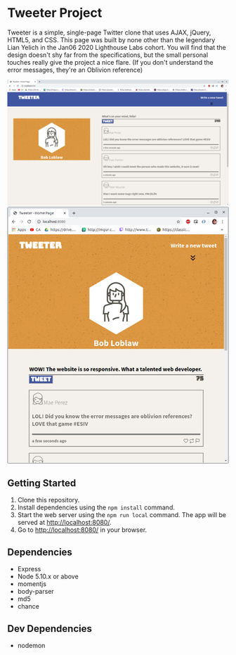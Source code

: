 # Tweeter Project

Tweeter is a simple, single-page Twitter clone that uses AJAX, jQuery, HTML5, and CSS. This page was built by none other than the legendary Lian Yelich in the Jan06 2020 Lighthouse Labs cohort. You will find that the design doesn't shy far from the specifications, but the small personal touches really give the project a nice flare. (If you don't understand the error messages, they're an Oblivion reference)

!["Screenshot of Desktop display"](https://github.com/Rainskyriver/tweeter/blob/master/docs/desktop-screenshot.png?raw=true)
!["Screenshot of Phone Display"](https://github.com/Rainskyriver/tweeter/blob/master/docs/phone-screenshot.png?raw=true)

## Getting Started

1. Clone this repository.
2. Install dependencies using the `npm install` command.
3. Start the web server using the `npm run local` command. The app will be served at <http://localhost:8080/>.
4. Go to <http://localhost:8080/> in your browser.

## Dependencies

- Express
- Node 5.10.x or above
- momentjs
- body-parser
- md5
- chance

## Dev Dependencies
- nodemon
